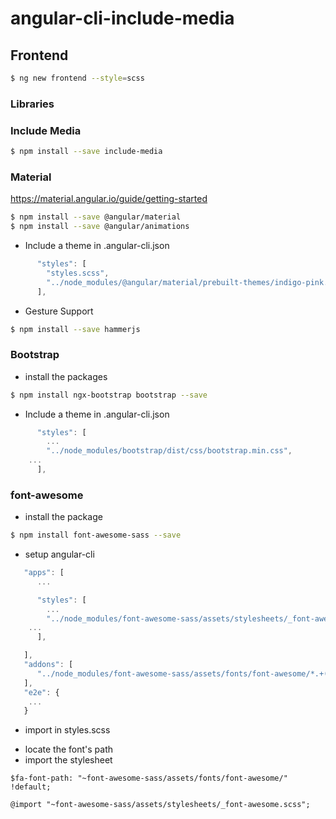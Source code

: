# angular-cli-include-media


## Frontend

```bash
$ ng new frontend --style=scss
```

### Libraries

### Include Media  
```bash
$ npm install --save include-media
```

### Material  
https://material.angular.io/guide/getting-started

```bash
$ npm install --save @angular/material
$ npm install --save @angular/animations
```

* Include a theme in .angular-cli.json

```javascript
      "styles": [
        "styles.scss",
        "../node_modules/@angular/material/prebuilt-themes/indigo-pink.css"
      ],
```

* Gesture Support 

```bash
$ npm install --save hammerjs
```

### Bootstrap 

* install the packages

```bash
$ npm install ngx-bootstrap bootstrap --save
```

* Include a theme in .angular-cli.json

```javascript
      "styles": [
        ...
        "../node_modules/bootstrap/dist/css/bootstrap.min.css",
	...
      ],
```

### font-awesome 

* install the package

```bash
$ npm install font-awesome-sass --save
```
* setup angular-cli

```javascript
   "apps": [
      ...

      "styles": [
        ...  
        "../node_modules/font-awesome-sass/assets/stylesheets/_font-awesome.scss"
	...
      ],

   ],
   "addons": [
      "../node_modules/font-awesome-sass/assets/fonts/font-awesome/*.+(otf|eot|svg|ttf|woff|woff2)"
   ],
   "e2e": {
   	...
   }

```  

* import in styles.scss 

 - locate the font's path  
 - import the stylesheet

```  
$fa-font-path: "~font-awesome-sass/assets/fonts/font-awesome/" !default;

@import "~font-awesome-sass/assets/stylesheets/_font-awesome.scss";
```  
